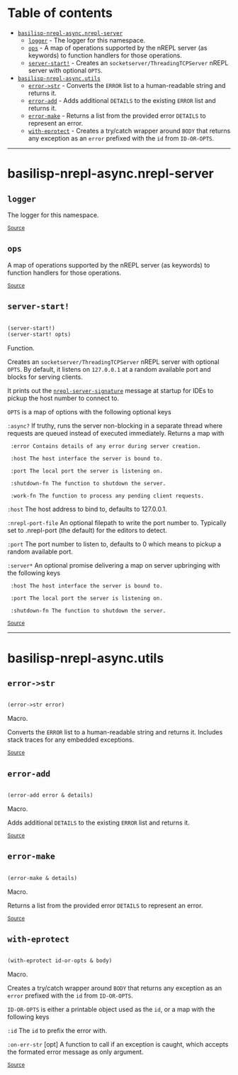 # Table of contents
-  [`basilisp-nrepl-async.nrepl-server`](#basilisp-nrepl-async.nrepl-server) 
    -  [`logger`](#basilisp-nrepl-async.nrepl-server/logger) - The logger for this namespace.
    -  [`ops`](#basilisp-nrepl-async.nrepl-server/ops) - A map of operations supported by the nREPL server (as keywords) to function handlers for those operations.
    -  [`server-start!`](#basilisp-nrepl-async.nrepl-server/server-start!) - Creates an <code>socketserver/ThreadingTCPServer</code> nREPL server with optional <code>OPTS</code>.
-  [`basilisp-nrepl-async.utils`](#basilisp-nrepl-async.utils) 
    -  [`error->str`](#basilisp-nrepl-async.utils/error->str) - Converts the <code>ERROR</code> list to a human-readable string and returns it.
    -  [`error-add`](#basilisp-nrepl-async.utils/error-add) - Adds additional <code>DETAILS</code> to the existing <code>ERROR</code> list and returns it.
    -  [`error-make`](#basilisp-nrepl-async.utils/error-make) - Returns a list from the provided error <code>DETAILS</code> to represent an error.
    -  [`with-eprotect`](#basilisp-nrepl-async.utils/with-eprotect) - Creates a try/catch wrapper around <code>BODY</code> that returns any exception as an <code>error</code> prefixed with the <code>id</code> from <code>ID-OR-OPTS</code>.

-----
# <a name="basilisp-nrepl-async.nrepl-server">basilisp-nrepl-async.nrepl-server</a>






## <a name="basilisp-nrepl-async.nrepl-server/logger">`logger`</a><a name="basilisp-nrepl-async.nrepl-server/logger"></a>




The logger for this namespace.
<p><sub><a href="https://github.com/ikappaki/basilisp-nrepl-async/blob/master/src/basilisp_nrepl_async/nrepl_server.lpy#L19-L21">Source</a></sub></p>

## <a name="basilisp-nrepl-async.nrepl-server/ops">`ops`</a><a name="basilisp-nrepl-async.nrepl-server/ops"></a>




A map of operations supported by the nREPL server (as keywords) to function
  handlers for those operations.
<p><sub><a href="https://github.com/ikappaki/basilisp-nrepl-async/blob/master/src/basilisp_nrepl_async/nrepl_server.lpy#L332-L345">Source</a></sub></p>

## <a name="basilisp-nrepl-async.nrepl-server/server-start!">`server-start!`</a><a name="basilisp-nrepl-async.nrepl-server/server-start!"></a>
``` clojure

(server-start!)
(server-start! opts)
```
Function.

Creates an `socketserver/ThreadingTCPServer` nREPL server with
  optional `OPTS`. By default, it listens on `127.0.0.1` at a random
  available port and blocks for serving clients.

  It prints out the [`nrepl-server-signature`](#basilisp-nrepl-async.nrepl-server/nrepl-server-signature) message at startup for
  IDEs to pickup the host number to connect to.

  `OPTS` is a map of options with the following optional keys

  `:async?` If truthy, runs the server non-blocking in a separate
  thread where requests are queued instead of executed
  immediately. Returns a map with

     :error Contains details of any error during server creation.

     :host The host interface the server is bound to.

     :port The local port the server is listening on.

     :shutdown-fn The function to shutdown the server.

     :work-fn The function to process any pending client requests.

  `:host` The host address to bind to, defaults to 127.0.0.1.

  `:nrepl-port-file` An optional filepath to write the port number
  to. Typically set to .nrepl-port (the default) for the editors to
  detect.

  `:port` The port number to listen to, defaults to 0 which means to
  pickup a random available port.

  `:server*` An optional promise delivering a map on server upbringing
  with the following keys

     :host The host interface the server is bound to.

     :port The local port the server is listening on.

     :shutdown-fn The function to shutdown the server.
<p><sub><a href="https://github.com/ikappaki/basilisp-nrepl-async/blob/master/src/basilisp_nrepl_async/nrepl_server.lpy#L568-L660">Source</a></sub></p>

-----
# <a name="basilisp-nrepl-async.utils">basilisp-nrepl-async.utils</a>






## <a name="basilisp-nrepl-async.utils/error->str">`error->str`</a><a name="basilisp-nrepl-async.utils/error->str"></a>
``` clojure

(error->str error)
```
Macro.

Converts the `ERROR` list to a human-readable string and returns
  it. Includes stack traces for any embedded exceptions.
<p><sub><a href="https://github.com/ikappaki/basilisp-nrepl-async/blob/master/src/basilisp_nrepl_async/utils.lpy#L19-L29">Source</a></sub></p>

## <a name="basilisp-nrepl-async.utils/error-add">`error-add`</a><a name="basilisp-nrepl-async.utils/error-add"></a>
``` clojure

(error-add error & details)
```
Macro.

Adds additional `DETAILS` to the existing `ERROR` list and returns
  it.
<p><sub><a href="https://github.com/ikappaki/basilisp-nrepl-async/blob/master/src/basilisp_nrepl_async/utils.lpy#L12-L17">Source</a></sub></p>

## <a name="basilisp-nrepl-async.utils/error-make">`error-make`</a><a name="basilisp-nrepl-async.utils/error-make"></a>
``` clojure

(error-make & details)
```
Macro.

Returns a list from the provided error `DETAILS` to represent an
  error.
<p><sub><a href="https://github.com/ikappaki/basilisp-nrepl-async/blob/master/src/basilisp_nrepl_async/utils.lpy#L6-L10">Source</a></sub></p>

## <a name="basilisp-nrepl-async.utils/with-eprotect">`with-eprotect`</a><a name="basilisp-nrepl-async.utils/with-eprotect"></a>
``` clojure

(with-eprotect id-or-opts & body)
```
Macro.

Creates a try/catch wrapper around `BODY` that returns any exception
  as an `error` prefixed with the `id` from `ID-OR-OPTS`.

  `ID-OR-OPTS` is either a printable object used as the `id`, or a map
  with the following keys

  `:id` The `id` to prefix the error with.

  `:on-err-str` [opt] A function to call if an exception is caught,
  which accepts the formated error message as only argument.
<p><sub><a href="https://github.com/ikappaki/basilisp-nrepl-async/blob/master/src/basilisp_nrepl_async/utils.lpy#L31-L61">Source</a></sub></p>
